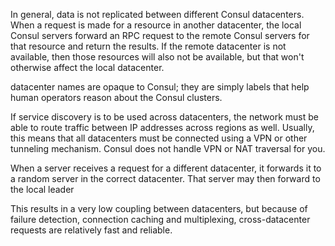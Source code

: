 In general, data is not replicated between different Consul datacenters. When a request is made for a resource in another datacenter, the local Consul servers forward an RPC request to the remote Consul servers for that resource and return the results. If the remote datacenter is not available, then those resources will also not be available, but that won't otherwise affect the local datacenter.

datacenter names are opaque to Consul; they are simply labels that help human operators reason about the Consul clusters.

If service discovery is to be used across datacenters, the network must be able to route traffic between IP addresses across regions as well. Usually, this means that all datacenters must be connected using a VPN or other tunneling mechanism. Consul does not handle VPN or NAT traversal for you.

When a server receives a request for a different datacenter, it forwards it to a random server in the correct datacenter. That server may then forward to the local leader

This results in a very low coupling between datacenters, but because of failure detection, connection caching and multiplexing, cross-datacenter requests are relatively fast and reliable.
